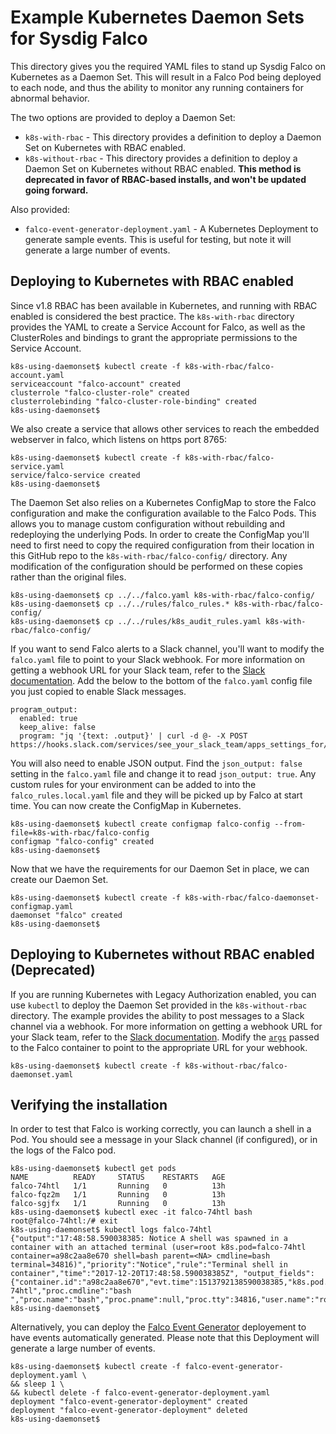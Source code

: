 # Example Kubernetes Daemon Sets for Sysdig Falco

This directory gives you the required YAML files to stand up Sysdig Falco on Kubernetes as a Daemon Set. This will result in a Falco Pod being deployed to each node, and thus the ability to monitor any running containers for abnormal behavior. 

The two options are provided to deploy a Daemon Set:
- `k8s-with-rbac` - This directory provides a definition to deploy a Daemon Set on Kubernetes with RBAC enabled.
- `k8s-without-rbac` - This directory provides a definition to deploy a Daemon Set on Kubernetes without RBAC enabled. **This method is deprecated in favor of RBAC-based installs, and won't be updated going forward.**

Also provided:
- `falco-event-generator-deployment.yaml` - A Kubernetes Deployment to generate sample events. This is useful for testing, but note it will generate a large number of events.

## Deploying to Kubernetes with RBAC enabled

Since v1.8 RBAC has been available in Kubernetes, and running with RBAC enabled is considered the best practice. The `k8s-with-rbac` directory provides the YAML to create a Service Account for Falco, as well as the ClusterRoles and bindings to grant the appropriate permissions to the Service Account.

```
k8s-using-daemonset$ kubectl create -f k8s-with-rbac/falco-account.yaml
serviceaccount "falco-account" created
clusterrole "falco-cluster-role" created
clusterrolebinding "falco-cluster-role-binding" created
k8s-using-daemonset$
```

We also create a service that allows other services to reach the embedded webserver in falco, which listens on https port 8765:

```
k8s-using-daemonset$ kubectl create -f k8s-with-rbac/falco-service.yaml
service/falco-service created
k8s-using-daemonset$
```

The Daemon Set also relies on a Kubernetes ConfigMap to store the Falco configuration and make the configuration available to the Falco Pods. This allows you to manage custom configuration without rebuilding and redeploying the underlying Pods. In order to create the ConfigMap you'll need to first need to copy the required configuration from their location in this GitHub repo to the `k8s-with-rbac/falco-config/` directory. Any modification of the configuration should be performed on these copies rather than the original files.

```
k8s-using-daemonset$ cp ../../falco.yaml k8s-with-rbac/falco-config/
k8s-using-daemonset$ cp ../../rules/falco_rules.* k8s-with-rbac/falco-config/
k8s-using-daemonset$ cp ../../rules/k8s_audit_rules.yaml k8s-with-rbac/falco-config/
```

If you want to send Falco alerts to a Slack channel, you'll want to modify the `falco.yaml` file to point to your Slack webhook. For more information on getting a webhook URL for your Slack team, refer to the [Slack documentation](https://api.slack.com/incoming-webhooks). Add the below to the bottom of the `falco.yaml` config file you just copied to enable Slack messages.

```
program_output:
  enabled: true
  keep_alive: false
  program: "jq '{text: .output}' | curl -d @- -X POST https://hooks.slack.com/services/see_your_slack_team/apps_settings_for/a_webhook_url"
```

You will also need to enable JSON output. Find the `json_output: false` setting in the `falco.yaml` file and change it to read `json_output: true`. Any custom rules for your environment can be added to into the `falco_rules.local.yaml` file and they will be picked up by Falco at start time. You can now create the ConfigMap in Kubernetes. 

```
k8s-using-daemonset$ kubectl create configmap falco-config --from-file=k8s-with-rbac/falco-config
configmap "falco-config" created
k8s-using-daemonset$
```

Now that we have the requirements for our Daemon Set in place, we can create our Daemon Set.

```
k8s-using-daemonset$ kubectl create -f k8s-with-rbac/falco-daemonset-configmap.yaml 
daemonset "falco" created
k8s-using-daemonset$
```


## Deploying to Kubernetes without RBAC enabled (**Deprecated**)

If you are running Kubernetes with Legacy Authorization enabled, you can use `kubectl` to deploy the Daemon Set provided in the `k8s-without-rbac` directory. The example provides the ability to post messages to a Slack channel via a webhook. For more information on getting a webhook URL for your Slack team, refer to the [Slack documentation](https://api.slack.com/incoming-webhooks). Modify the [`args`](https://github.com/draios/falco/blob/dev/examples/k8s-using-daemonset/falco-daemonset.yaml#L21) passed to the Falco container to point to the appropriate URL for your webhook.

```
k8s-using-daemonset$ kubectl create -f k8s-without-rbac/falco-daemonset.yaml
```


## Verifying the installation

In order to test that Falco is working correctly, you can launch a shell in a Pod. You should see a message in your Slack channel (if configured), or in the logs of the Falco pod.

```
k8s-using-daemonset$ kubectl get pods
NAME          READY     STATUS    RESTARTS   AGE
falco-74htl   1/1       Running   0          13h
falco-fqz2m   1/1       Running   0          13h
falco-sgjfx   1/1       Running   0          13h
k8s-using-daemonset$ kubectl exec -it falco-74htl bash
root@falco-74htl:/# exit
k8s-using-daemonset$ kubectl logs falco-74htl
{"output":"17:48:58.590038385: Notice A shell was spawned in a container with an attached terminal (user=root k8s.pod=falco-74htl container=a98c2aa8e670 shell=bash parent=<NA> cmdline=bash  terminal=34816)","priority":"Notice","rule":"Terminal shell in container","time":"2017-12-20T17:48:58.590038385Z", "output_fields": {"container.id":"a98c2aa8e670","evt.time":1513792138590038385,"k8s.pod.name":"falco-74htl","proc.cmdline":"bash ","proc.name":"bash","proc.pname":null,"proc.tty":34816,"user.name":"root"}}
k8s-using-daemonset$
``` 

Alternatively, you can deploy the [Falco Event Generator](https://github.com/draios/falco/wiki/Generating-Sample-Events) deployement to have events automatically generated. Please note that this Deployment will generate a large number of events. 

```
k8s-using-daemonset$ kubectl create -f falco-event-generator-deployment.yaml \
&& sleep 1 \
&& kubectl delete -f falco-event-generator-deployment.yaml
deployment "falco-event-generator-deployment" created
deployment "falco-event-generator-deployment" deleted
k8s-using-daemonset$ 
```
